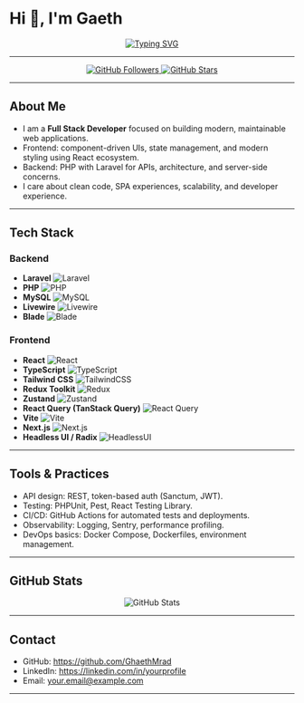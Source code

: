 # Hi 👋, I'm Gaeth

<p align="center">
  <a href="https://github.com/GhaethMrad">
    <img src="https://readme-typing-svg.herokuapp.com?font=Fira+Code&size=22&pause=1000&color=F75C7E&center=true&vCenter=true&width=700&lines=Full+Stack+Developer;React+%7C+Laravel+%7C+TailwindCSS;Clean+Code+%26+Scalable+Apps;Always+Learning+%26+Building" alt="Typing SVG" />
  </a>
</p>

---

<p align="center">
  <a href="https://github.com/GhaethMrad">
    <img src="https://img.shields.io/github/followers/GhaethMrad?label=Followers&style=social" alt="GitHub Followers"/>
  </a>
  <a href="https://github.com/GhaethMrad">
    <img src="https://img.shields.io/github/stars/GhaethMrad?affiliations=OWNER%2CCOLLABORATOR&style=social" alt="GitHub Stars"/>
  </a>
</p>

---

## About Me
- I am a **Full Stack Developer** focused on building modern, maintainable web applications.  
- Frontend: component-driven UIs, state management, and modern styling using React ecosystem.  
- Backend: PHP with Laravel for APIs, architecture, and server-side concerns.  
- I care about clean code, SPA experiences, scalability, and developer experience.

---

## Tech Stack

### Backend
- **Laravel**  ![Laravel](https://cdn.simpleicons.org/laravel/FF2D20)  
- **PHP**  ![PHP](https://cdn.simpleicons.org/php/777BB4)  
- **MySQL**  ![MySQL](https://cdn.simpleicons.org/mysql/4479A1)     
- **Livewire**  ![Livewire](https://cdn.simpleicons.org/livewire/06B6D4)  
- **Blade**  ![Blade](https://cdn.simpleicons.org/laravel/FF2D20)

### Frontend
- **React**  ![React](https://cdn.simpleicons.org/react/61DAFB)  
- **TypeScript**  ![TypeScript](https://cdn.simpleicons.org/typescript/3178C6)  
- **Tailwind CSS**  ![TailwindCSS](https://cdn.simpleicons.org/tailwindcss/38B2AC)  
- **Redux Toolkit**  ![Redux](https://cdn.simpleicons.org/redux/764ABC)  
- **Zustand**  ![Zustand](https://cdn.simpleicons.org/zustand/000000)  
- **React Query (TanStack Query)**  ![React Query](https://cdn.simpleicons.org/tanstack/000000)  
- **Vite**  ![Vite](https://cdn.simpleicons.org/vite/646CFF)  
- **Next.js**  ![Next.js](https://cdn.simpleicons.org/nextdotjs/000000)  
- **Headless UI / Radix**  ![HeadlessUI](https://cdn.simpleicons.org/headlessui/111827)

---

## Tools & Practices
- API design: REST, token-based auth (Sanctum, JWT).  
- Testing: PHPUnit, Pest, React Testing Library.  
- CI/CD: GitHub Actions for automated tests and deployments.  
- Observability: Logging, Sentry, performance profiling.  
- DevOps basics: Docker Compose, Dockerfiles, environment management.

---

## GitHub Stats
<p align="center">
  <img src="https://github-readme-stats.vercel.app/api?username=GhaethMrad&show_icons=true&theme=radical" alt="GitHub Stats"/>
</p>

---

## Contact
- GitHub: https://github.com/GhaethMrad  
- LinkedIn: https://linkedin.com/in/yourprofile  
- Email: your.email@example.com

---
